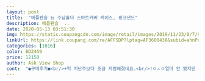 ```yaml
---
layout: post 
title:  "애플펜슬 뉴 수납홀더 스마트커버 케이스, 핑크샌드" 
description: 애플펜슬  ..
date: 2020-05-13 03:51:30 
img: https://static.coupangcdn.com/image/retail/images/2019/11/23/0/7/9d029ae0-45ed-407a-bfdd-bc1193e0c608.jpg 
linkUrl: https://link.coupang.com/re/AFFSDP?lptag=AF3600438&subid=ahnPublicAsk&pageKey=343967961&itemId=1092773605&vendorItemId=5608871759&traceid=V0-113-f7f32cbbf2c31092 
categories: [1016] 
color: BD24A9 
price: 12150 
author: Ask View Shop 
cont:  "●구매후기●<br/>+헉 지난주보다 조금 저렴해졌네요.<br/>!ㅇㅅㅇ얼마 안 됐지만 잘 쓰고 있습니다.<br/> 보라색 좋아하시면 후회 안하실거에용.<br/>.<br/><br/>고3이라 온라인수업이랑 인강들어야해서<br/>두제품다 하루만에  동시에 로켓배송되어서<br/>디테일적인 부분에선 사진에 첨부한 바와 같이 펜슬을 쉽게 뺄 수 있도록 저 부분이 뚫려 있어요! 저게 별 거 아닌 것 같아도 참 편리합니당.<br/> 애플펜슬 케이스를 씌우면 안들어가긴 하는데 저는 원래 케이스를 잘 이용하지 않아서 잘 이용하고 있어요.<br/> 자석도 잘 붙고 두 가지 각도 모두 용도에 맞게 잘 활용하는 중입니다.<br/> 눕혀놓고 필기할 때도 흔들림,밀림 전혀 느끼지 못했어요.<br/><br/>사이즈는 딱 맞는데 끼우고 들어보니까 확실히 묵직해지긴 해요.<br/> 가볍기론 쌩만한게 없지만 아무래도 불안해서 끼우고 다니려구요.<br/> 잘 쓰겠습니다<br/>색상은 흰끼 섞인 그레이예요! 베젤이 흰색이든 검정색이든 무난하게 잘 어울릴 색상입니다.<br/> 탁하지도 않고 맑은 회색이라 이 색상 추천드려요 :)<br/>아들이  아주그냥 좋아죽네요<br/>아이패드 에어 3 사면서  같이 주문해줬는데<br/>언박싱과 동시에  장착까지  ... <br/><br/>원래 때탈까봐 블랙 할까?아냐 좋아하는 색으로 해?블랙?하다가 걍 라벤더 갔네요.<br/> 때타면 나중에 블랙 사야지.<br/>.<br/>하고 샀는데 색이 실물이 더 예뻐요.<br/> 회색빛 도는 보라색입니다.<br/> 사진이랑 같으니까 참고하세요<br/>이제 공부좀 열심히 해라 제발 !!!<br/>재질은 솔직히 막 고급지다 이런 느낌은 없어요.<br/> 하지만 부드럽고 단단하다는 느낌을 줘서 안정감이 듭니다.<br/> 막힐 덴 잘 막혀있고 뚫려야 할 덴 잘 뚫려있는... <br/>? 뒤에가 안예쁘다고 생각했는데 오히려 지금은 탄탄해서 더 만족스럽습니다.<br/> 꾸미기도 좋을 듯합니다!<br/>케이스 좋네요<br/>펜슬까지 꽂을수있어서 선택했어요<br/>" 
---
```

